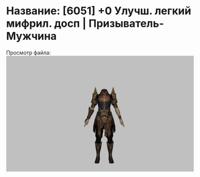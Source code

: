 # Название: [6051] +0 Улучш. легкий мифрил. досп | Призыватель-Мужчина

Просмотр файла:
![p080021.png](p080021.png)